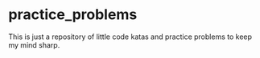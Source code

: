 # practice_problems
This is just a repository of little code katas and practice problems to keep my mind sharp.
